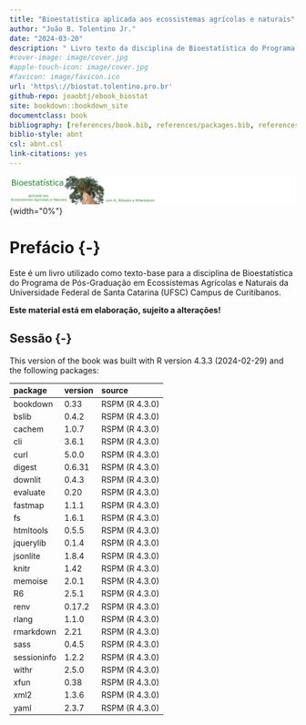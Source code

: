 ```yaml
--- 
title: "Bioestatística aplicada aos ecossistemas agrícolas e naturais"
author: "João B. Tolentino Jr."
date: "2024-03-20"
description: " Livro texto da disciplina de Bioestatística do Programa de Pós-graduação em Ecossistemas Agrícolas e Naturais."
#cover-image: image/cover.jpg
#apple-touch-icon: image/cover.jpg
#favicon: image/favicon.ico
url: 'https\://biostat.tolentino.pro.br'
github-repo: joaobtj/ebook_biostat
site: bookdown::bookdown_site
documentclass: book
bibliography: [references/book.bib, references/packages.bib, references/article.bib]
biblio-style: abnt
csl: abnt.csl
link-citations: yes
---
```


![](image/biostat.png){width="0%"}


# Prefácio {-}

Este é um livro utilizado como texto-base para a disciplina de Bioestatística do Programa de Pós-Graduação em Ecossistemas Agrícolas e Naturais da Universidade Federal de Santa Catarina (UFSC) Campus de Curitibanos. 

**Este material está em elaboração, sujeito a alterações!**

## Sessão {-}


This version of the book was built with R version 4.3.3 (2024-02-29) and the following packages:


|package     |version |source         |
|:-----------|:-------|:--------------|
|bookdown    |0.33    |RSPM (R 4.3.0) |
|bslib       |0.4.2   |RSPM (R 4.3.0) |
|cachem      |1.0.7   |RSPM (R 4.3.0) |
|cli         |3.6.1   |RSPM (R 4.3.0) |
|curl        |5.0.0   |RSPM (R 4.3.0) |
|digest      |0.6.31  |RSPM (R 4.3.0) |
|downlit     |0.4.3   |RSPM (R 4.3.0) |
|evaluate    |0.20    |RSPM (R 4.3.0) |
|fastmap     |1.1.1   |RSPM (R 4.3.0) |
|fs          |1.6.1   |RSPM (R 4.3.0) |
|htmltools   |0.5.5   |RSPM (R 4.3.0) |
|jquerylib   |0.1.4   |RSPM (R 4.3.0) |
|jsonlite    |1.8.4   |RSPM (R 4.3.0) |
|knitr       |1.42    |RSPM (R 4.3.0) |
|memoise     |2.0.1   |RSPM (R 4.3.0) |
|R6          |2.5.1   |RSPM (R 4.3.0) |
|renv        |0.17.2  |RSPM (R 4.3.0) |
|rlang       |1.1.0   |RSPM (R 4.3.0) |
|rmarkdown   |2.21    |RSPM (R 4.3.0) |
|sass        |0.4.5   |RSPM (R 4.3.0) |
|sessioninfo |1.2.2   |RSPM (R 4.3.0) |
|withr       |2.5.0   |RSPM (R 4.3.0) |
|xfun        |0.38    |RSPM (R 4.3.0) |
|xml2        |1.3.6   |RSPM (R 4.3.0) |
|yaml        |2.3.7   |RSPM (R 4.3.0) |

 



